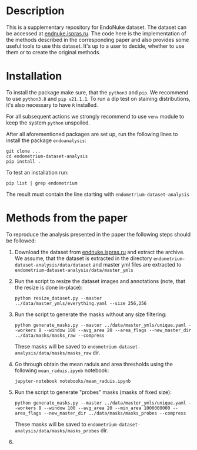 # Description

This is a supplementary repository for EndoNuke dataset. The dataset can be
 accessed at [endnuke.ispras.ru](endnuke.ispras.ru). The code here is the
 implementation of the methods described in the corresponding paper and also
 provides some useful tools to use this dataset. It's up to a user to decide,
 whether to use them or to create the original methods.


 # Installation

 To install the package make sure, that the  `python3`  and `pip`. We recommend
 to use `python3.8` and `pip v21.1.1`. To run a dip test on
staining distributions, it's also necessary to have `R` installed.

For all subsequent actions we strongly recommend to use `venv` module to keep
the system `python` unspoiled.

After all aforementioned packages are set up, run the following lines to
install the package `endoanalysis`:

```console
git clone ...
cd endometrium-dataset-analysis
pip install .
```
To test an installation run:

```console
pip list | grep endometrium
```
The result must contain the line starting with `endometrium-dataset-analysis`

# Methods from the paper
To reproduce the analysis presented in the paper the following steps should be
 followed:
<ol>
  <li>
  
   Download the dataset from [endnuke.ispras.ru](endnuke.ispras.ru) and
    extract the archive. We assume, that the dataset is extracted in the directory
    `endometrium-dataset-analysis/data/dataset` and master yml files are extracted
    to `endometrium-dataset-analysis/data/master_ymls`
  </li>
  <p></p>
  <li>
  Run the script to resize the dataset images and annotations
  (note, that the resize is done in-place):

  ```
  python resize_dataset.py --master ../data/master_ymls/everything.yaml --size 256,256
  ```
  </li>
  <p></p>
  <li>
  Run the script to generate the masks without any size filtering:

  ```
  python generate_masks.py --master ../data/master_ymls/unique.yaml --workers 8 --window 100 --avg_area 20 --area_flags --new_master_dir ../data/masks/masks_raw --compress
  ```
   These masks will be saved to `endometrium-dataset-analysis/data/masks/masks_raw` dir.
  </li>
  <p></p>
  <li>

  Go through obtain the mean raduis and area thresholds using the following `mean_raduis.ipynb` notebook:

  ```
  jupyter-notebook notebooks/mean_raduis.ipynb
  ```
  </li>
  <p></p>
  <li>
  Run the script to generate "probes" masks (masks of fixed size):

  ```
  python generate_masks.py --master ../data/master_ymls/unique.yaml --workers 8 --window 100 --avg_area 20 --min_area 1000000000 --area_flags --new_master_dir ../data/masks/masks_probes --compress
  ```

  These masks will be saved to `endometrium-dataset-analysis/data/masks/masks_probes` dir.
  </li>
  <p></p>
  <li>
  </li>
</ol>
